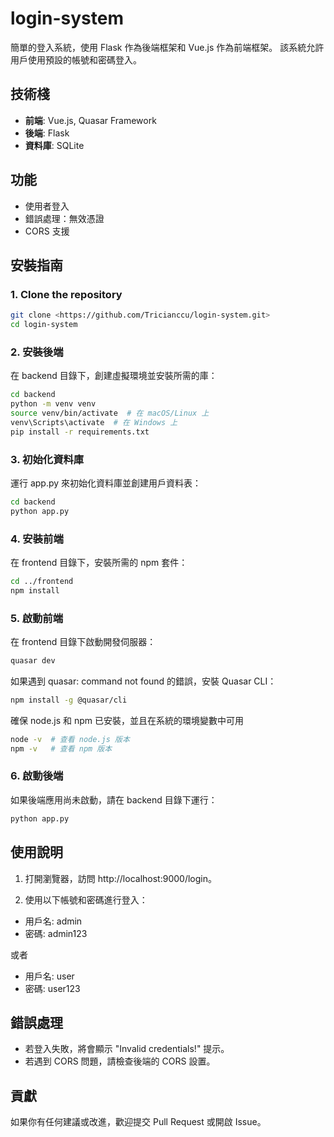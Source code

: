 # login-system

簡單的登入系統，使用 Flask 作為後端框架和 Vue.js 作為前端框架。
該系統允許用戶使用預設的帳號和密碼登入。

## 技術棧

- **前端**: Vue.js, Quasar Framework
- **後端**: Flask
- **資料庫**: SQLite

## 功能

- 使用者登入
- 錯誤處理：無效憑證
- CORS 支援

## 安裝指南

### 1.  Clone the repository

```bash
git clone <https://github.com/Tricianccu/login-system.git>
cd login-system
```

### 2. 安裝後端

在 backend 目錄下，創建虛擬環境並安裝所需的庫：

```bash
cd backend
python -m venv venv
source venv/bin/activate  # 在 macOS/Linux 上
venv\Scripts\activate  # 在 Windows 上
pip install -r requirements.txt
```

### 3. 初始化資料庫

運行 app.py 來初始化資料庫並創建用戶資料表：

```bash
cd backend
python app.py
```

### 4. 安裝前端

在 frontend 目錄下，安裝所需的 npm 套件：

```bash
cd ../frontend
npm install
```

### 5. 啟動前端

在 frontend 目錄下啟動開發伺服器：

```bash
quasar dev
```

如果遇到 quasar: command not found 的錯誤，安裝 Quasar CLI：

```bash
npm install -g @quasar/cli
```

確保 node.js 和 npm 已安裝，並且在系統的環境變數中可用

```bash
node -v  # 查看 node.js 版本
npm -v   # 查看 npm 版本
```

### 6. 啟動後端

如果後端應用尚未啟動，請在 backend 目錄下運行：

```bash
python app.py
```

## 使用說明

1. 打開瀏覽器，訪問 http://localhost:9000/login。

2. 使用以下帳號和密碼進行登入：
- 用戶名: admin
- 密碼: admin123

或者

- 用戶名: user
- 密碼: user123

## 錯誤處理

- 若登入失敗，將會顯示 "Invalid credentials!" 提示。
- 若遇到 CORS 問題，請檢查後端的 CORS 設置。

## 貢獻
如果你有任何建議或改進，歡迎提交 Pull Request 或開啟 Issue。






